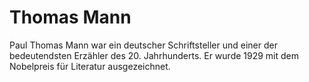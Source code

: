 # Thomas Mann
Paul Thomas Mann war ein deutscher Schriftsteller und einer der bedeutendsten Erzähler des 20. Jahrhunderts. Er wurde 1929 mit dem Nobelpreis für Literatur ausgezeichnet.
